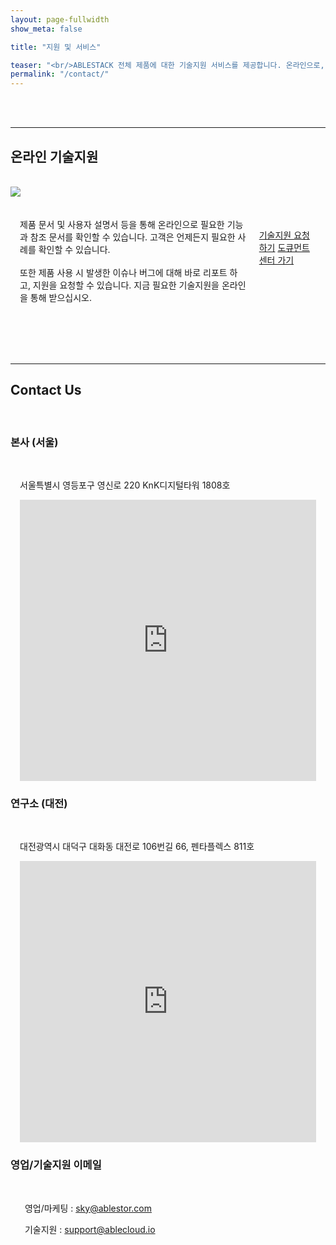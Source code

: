 ```yaml
---
layout: page-fullwidth
show_meta: false

title: "지원 및 서비스"

teaser: "<br/>ABLESTACK 전체 제품에 대한 기술지원 서비스를 제공합니다. 온라인으로, 그리고 문서를 통해, 그리고 직접 전화 및 방문을 통해 필요한 기술지원을 요청하십시오. "
permalink: "/contact/"
---
```


<br/><br/>
* * *

## 온라인 기술지원


<br/>
<div class="row">
   <div class="small-5 columns">
      <img src="/images/contact-online-support.png">
   </div>
   <div class="small-7 columns" style="padding: 20px 15px">
      <p>
         제품 문서 및 사용자 설명서 등을 통해 온라인으로 필요한 기능과 참조 문서를 확인할 수 있습니다. 고객은 언제든지 필요한 사례를 확인할 수 있습니다.
         <br/><br>
         또한 제품 사용 시 발생한 이슈나 버그에 대해 바로 리포트 하고, 지원을 요청할 수 있습니다. 지금 필요한 기술지원을 온라인을 통해 받으십시오.
      </p>
      <p>
         <br/>
         <a class="button left r15 tiny radius" href="/contact_mail/">기술지원 요청하기</a>
         <a class="button left r15 tiny radius" href="https://docs.ablecloud.io" target="_blank">도큐먼트센터 가기</a>
      </p>
   </div>
</div>

<br/><br/>
* * *

## Contact Us

<br/>

### 본사 (서울)

<br/>
<div class="row" style="padding: 0 15px">
   <p>
     서울특별시 영등포구 영신로 220 KnK디지털타워 1808호
   </p>
</div>

<div class="row" style="padding: 0 15px">
    <iframe src="https://www.google.com/maps/embed?pb=!1m18!1m12!1m3!1d3164.2096916923224!2d126.90211031572574!3d37.52655397980536!2m3!1f0!2f0!3f0!3m2!1i1024!2i768!4f13.1!3m3!1m2!1s0x357c9ee718caa21b%3A0xdfc527ea21868c62!2za25r65SU7KeA7YS47YOA7JuM!5e0!3m2!1sko!2skr!4v1622532634559!5m2!1sko!2skr" width="100%" height="450" style="border:0;" allowfullscreen="" loading="lazy"></iframe>
</div>

### 연구소 (대전)

<br/>
<div class="row" style="padding: 0 15px">
   <p>
     대전광역시 대덕구 대화동 대전로 106번길 66, 펜타플렉스 811호
   </p>
</div>

<div class="row" style="padding: 0 15px">
    <iframe src="https://www.google.com/maps/embed?pb=!1m18!1m12!1m3!1d2315.4009584889704!2d127.40639565224926!3d36.36934814829425!2m3!1f0!2f0!3f0!3m2!1i1024!2i768!4f13.1!3m3!1m2!1s0x356549a333e5ddc7%3A0xe9799a1f8acbccbd!2z64yA7KCEIO2OnO2DgO2UjOugieyKpA!5e0!3m2!1sko!2skr!4v1622533087470!5m2!1sko!2skr" width="100%" height="450" style="border:0;" allowfullscreen="" loading="lazy"></iframe>
</div>

### 영업/기술지원 이메일

<br/>
<div class="row" style="padding: 0 15px">
   <p>
      &nbsp;&nbsp;영업/마케팅 : <a href="mailto://sky@ablestor.com">sky@ablestor.com</a>
   </p>
      <p>
      &nbsp;&nbsp;기술지원 : <a href="mailto://support@ablecloud.io">support@ablecloud.io</a>
   </p>
</div>